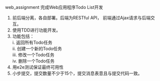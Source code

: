 web_assignment
完成Web应用程序Todo List开发
1. 前后端分离，各自部署。后端为RESTful API， 前端通过Ajax请求与后端交互。
2. 使用TDD进行功能开发。
3. 功能包括：   
   i.   返回所有Todo任务  
   ii.  创建一个新的Todo任务  
   iii. 修改一个Todo任务  
   iv.  删除一个Todo任务  
4. 用e2e测试保证最终可用性  
5. 小步提交，提交数量不少于15个，提交消息表意且与提交代码一致。
